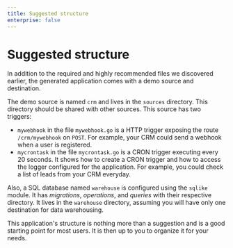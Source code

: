 ```yaml
---
title: Suggested structure
enterprise: false
---
```


# Suggested structure

In addition to the required and highly recommended files we discovered earlier,
the generated application comes with a demo source and destination.

The demo source is named `crm` and lives in the `sources` directory. This directory
should be shared with other sources. This source has two triggers:
- `mywebhook` in the file `mywebhook.go` is a HTTP trigger exposing the route
  `/crm/mywebhook` on `POST`. For example, your CRM could send a webhook when a
  user is registered.
- `mycrontask` in the file `mycrontask.go` is a CRON trigger executing every
  20 seconds. It shows how to create a CRON trigger and how to access the logger
  configured for the application. For example, you could check a list of leads
  from your CRM everyday.

Also, a SQL database named `warehouse` is configured using the `sqlike` module.
It has *migrations*, *operations*, and *queries* with their respective directory.
It lives in the `warehouse` directory, assuming you will have only one destination
for data warehousing.

This application's structure is nothing more than a suggestion and is a good
starting point for most users. It is then up to you to organize it for your needs.
